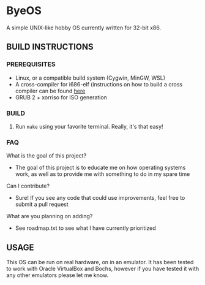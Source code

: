 # ByeOS
A simple UNIX-like hobby OS currently written for 32-bit x86.
## BUILD INSTRUCTIONS

### PREREQUISITES
* Linux, or a compatible build system (Cygwin, MinGW, WSL)
* A cross-compiler for i686-elf (instructions on how to build a cross compiler can be found [here](https://wiki.osdev.org/GCC_Cross-Compiler)
* GRUB 2 + xorriso for ISO generation 
### BUILD
1. Run `make` using your favorite terminal. Really, it's that easy!

### FAQ
What is the goal of this project?
* The goal of this project is to educate me on how operating systems work, as well as to provide me with something to do in my spare time

Can I contribute?
* Sure! If you see any code that could use improvements, feel free to submit a pull request

What are you planning on adding?
* See roadmap.txt to see what I have currently prioritized
## USAGE
This OS can be run on real hardware, on in an emulator. It has been tested to work with Oracle VirtualBox and Bochs, however if you have tested it with any other emulators please let me know.
